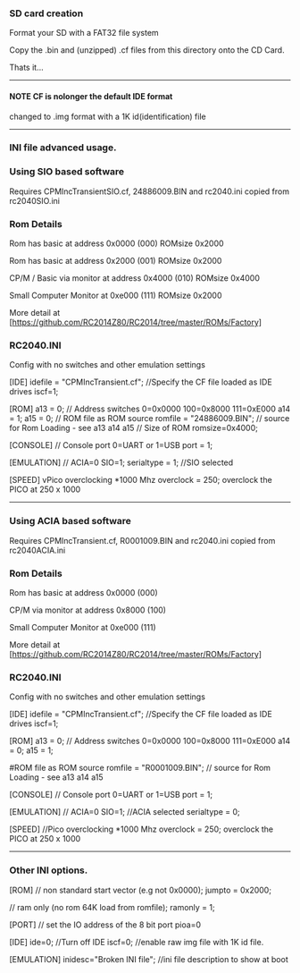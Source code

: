 ### SD card creation

Format your SD with a FAT32 file system

Copy the .bin and (unzipped) .cf files from this directory onto the CD Card.

Thats it... 

_______________________________________________________________________________________________________

#### NOTE CF is nolonger the default IDE format
changed to .img format with a 1K id(identification) file
_______________________________________________________________________________________________________

### INI file advanced usage.


### Using SIO based software

Requires CPMIncTransientSIO.cf, 24886009.BIN and rc2040.ini copied from rc2040SIO.ini

### Rom Details
Rom has basic at address 0x0000 (000) ROMsize 0x2000

Rom has basic at address 0x2000 (001) ROMsize 0x2000

CP/M / Basic via monitor at address 0x4000 (010) ROMsize 0x4000

Small Computer Monitor at 0xe000 (111) ROMsize 0x2000

More detail at [https://github.com/RC2014Z80/RC2014/tree/master/ROMs/Factory]

### RC2040.INI
Config with no switches and other emulation settings

[IDE]
idefile = "CPMIncTransient.cf"; //Specify the CF file loaded as IDE drives
iscf=1;

[ROM]
a13 = 0; // Address switches 0=0x0000 100=0x8000 111=0xE000
a14 = 1;
a15 = 0;
// ROM file as ROM source
romfile = "24886009.BIN"; // source for Rom Loading - see a13 a14 a15
// Size of ROM
romsize=0x4000;

[CONSOLE]
// Console port 0=UART or 1=USB
port = 1;

[EMULATION]
// ACIA=0 SIO=1;
serialtype = 1; //SIO selected

[SPEED]
vPico overclocking *1000 Mhz
overclock = 250; overclock the PICO at 250 x 1000

_______________________________________________________________________________________________________


### Using ACIA based software

Requires CPMIncTransient.cf, R0001009.BIN and rc2040.ini copied from rc2040ACIA.ini

### Rom Details
Rom has basic at address 0x0000 (000)

CP/M via monitor at address 0x8000 (100)

Small Computer Monitor at 0xe000 (111)

More detail at [https://github.com/RC2014Z80/RC2014/tree/master/ROMs/Factory]

### RC2040.INI
Config with no switches and other emulation settings

[IDE]
idefile = "CPMIncTransient.cf"; //Specify the CF file loaded as IDE drives
iscf=1;

[ROM]
a13 = 0; // Address switches 0=0x0000 100=0x8000 111=0xE000
a14 = 0;
a15 = 1;

#ROM file as ROM source
romfile = "R0001009.BIN"; // source for Rom Loading - see a13 a14 a15

[CONSOLE]
// Console port 0=UART or 1=USB
port = 1;

[EMULATION]
// ACIA=0 SIO=1; //ACIA selected
serialtype = 0;

[SPEED]
//Pico overclocking *1000 Mhz
overclock = 250; overclock the PICO at 250 x 1000

_______________________________________________________________________________________________________

### Other INI options. 
[ROM]
// non standard start vector (e.g not 0x0000);
jumpto = 0x2000;

// ram only (no rom 64K load from romfile);
ramonly = 1;

[PORT]
// set the IO address of the 8 bit port
pioa=0

[IDE]
ide=0; //Turn off IDE
iscf=0; //enable raw img file with 1K id file. 

[EMULATION]
inidesc="Broken INI file"; //ini file description to show at boot 

